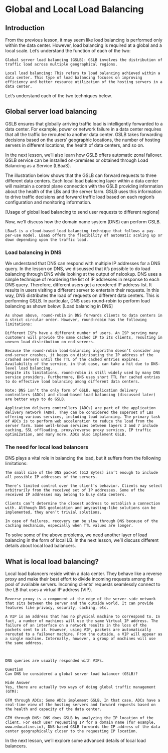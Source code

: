 # Global and Local Load Balancing
## Introduction

From the previous lesson, it may seem like load balancing is performed only within the data center. However, load balancing is required at a global and a local scale. Let’s understand the function of each of the two:

```
Global server load balancing (GSLB): GSLB involves the distribution of traffic load across multiple geographical regions.

Local load balancing: This refers to load balancing achieved within a data center. This type of load balancing focuses on improving efficiency and better resource utilization of the hosting servers in a data center.
```


Let’s understand each of the two techniques below.
## Global server load balancing
GSLB ensures that globally arriving traffic load is intelligently forwarded to a data center. For example, power or network failure in a data center requires that all the traffic be rerouted to another data center. GSLB takes forwarding decisions based on the users’ geographic locations, the number of hosting servers in different locations, the health of data centers, and so on.

In the next lesson, we’ll also learn how GSLB offers automatic zonal failover. GSLB service can be installed on-premises or obtained through Load Balancing as a Service (LBaaS).

The illustration below shows that the GSLB can forward requests to three different data centers. Each local load balancing layer within a data center will maintain a control plane connection with the GSLB providing information about the health of the LBs and the server farm. GSLB uses this information to drive traffic decisions and forward traffic load based on each region’s configuration and monitoring information.

[Usage of global load balancing to send user requests to different regions]

Now, we’ll discuss how the domain name system (DNS) can perform GSLB.

```
LBaaS is a cloud-based load balancing technique that follows a pay-per-use model. LBaaS offers the flexibility of automatic scaling up or down depending upon the traffic load.
```
### Load balancing in DNS
We understand that DNS can respond with multiple IP addresses for a DNS query. In the lesson on DNS, we discussed that it’s possible to do load balancing through DNS while looking at the output of nslookup. DNS uses a simple technique of reordering the list of IP addresses in response to each DNS query. Therefore, different users get a reordered IP address list. It results in users visiting a different server to entertain their requests. In this way, DNS distributes the load of requests on different data centers. This is performing GSLB. In particular, DNS uses round-robin to perform load balancing as shown below:
[Load balancing in DNS]

```
As shown above, round-robin in DNS forwards clients to data centers in a strict circular order. However, round-robin has the following limitations:

Different ISPs have a different number of users. An ISP serving many customers will provide the same cached IP to its clients, resulting in uneven load distribution on end-servers.

Because the round-robin load-balancing algorithm doesn’t consider any end-server crashes, it keeps on distributing the IP address of the crashed servers until the TTL of the cached entries expires. Availability of the service, in that case, can take a hit due to DNS-level load balancing.
Despite its limitations, round-robin is still widely used by many DNS service providers. Furthermore, DNS uses short TTL for cached entries to do effective load balancing among different data centers.
```
```
Note: DNS isn’t the only form of GSLB. Application delivery controllers (ADCs) and cloud-based load balancing (discussed later) are better ways to do GSLB.
```

```
Application delivery controllers (ADCs) are part of the application delivery network (ADN). They can be considered the superset of LBs offering various services, including load balancing. The primary task of ADCs is to perform web acceleration to reduce the load from the server farm. Some well-known services between layers 3 and 7 include caching, SSL offloading, proxy/reverse proxy services, IP traffic optimization, and many more. ADCs also implement GSLB.
```

### The need for local load balancers
DNS plays a vital role in balancing the load, but it suffers from the following limitations:
```
The small size of the DNS packet (512 Bytes) isn’t enough to include all possible IP addresses of the servers.

There’s limited control over the client’s behavior. Clients may select arbitrarily from the received set of IP addresses. Some of the received IP addresses may belong to busy data centers.

Clients can’t determine the closest address to establish a connection with. Although DNS geolocation and anycasting-like solutions can be implemented, they aren’t trivial solutions.

In case of failures, recovery can be slow through DNS because of the caching mechanism, especially when TTL values are longer.
```
To solve some of the above problems, we need another layer of load balancing in the form of local LB. In the next lesson, we’ll discuss different details about local load balancers.


## What is local load balancing?
Local load balancers reside within a data center. They behave like a reverse proxy and make their best effort to divide incoming requests among the pool of available servers. Incoming clients’ requests seamlessly connect to the LB that uses a virtual IP address (VIP).

```
Reverse proxy is a component at the edge of the server-side network that sits between the server and the outside world. It can provide features like privacy, security, caching, etc.
```
```
A VIP is an address that has no physical machine to correspond to. In fact, a number of machines will use the same Virtual IP address. The failure of an interface on a network results in the loss of the packets sent to it. However, using VIP, packets are automatically rerouted to a failover machine. From the outside, a VIP will appear as a single machine. Internally, however, a group of machines will use the same address.



DNS queries are usually responded with VIPs.
```
```
Question
Can DNS be considered a global server load balancer (GSLB)?

Hide Answer
Yes, there are actually two ways of doing global traffic management (GTM):

GTM through ADCs: Some ADCs implement GSLB. In that case, ADCs have a real-time view of the hosting servers and forward requests based on the health and capacity of the data center.

GTM through DNS: DNS does GSLB by analyzing the IP location of the client. For each user requesting IP for a domain name (for example, www.educative.io), DNS-based GSLB forwards the IP address of the data center geographically closer to the requesting IP location.
```
In the next lesson, we’ll explore some advanced details of local load balancers.

